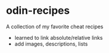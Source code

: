 # odin-recipes

A collection of my favorite cheat recipes

- learned to link absolute/relative links
- add images, descriptions, lists